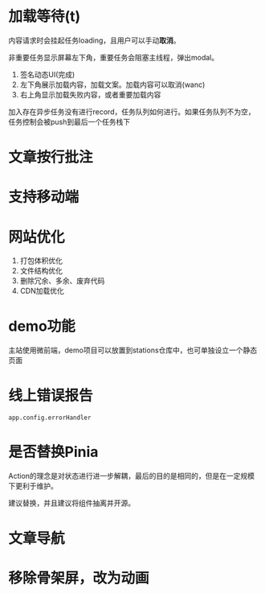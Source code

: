# 加载等待(t)

内容请求时会挂起任务loading，且用户可以手动**取消**。

非重要任务显示屏幕左下角，重要任务会阻塞主线程，弹出modal。

1. 签名动态UI(完成)
2. 左下角展示加载内容，加载文案。加载内容可以取消(wanc)
3. 右上角显示加载失败内容，或者重要加载内容

加入存在异步任务没有进行record，任务队列如何进行。如果任务队列不为空，任务控制会被push到最后一个任务栈下

# 文章按行批注

# 支持移动端

# 网站优化

1. 打包体积优化
2. 文件结构优化
3. 删除冗余、多余、废弃代码
4. CDN加载优化

# demo功能

主站使用微前端，demo项目可以放置到stations仓库中，也可单独设立一个静态页面

# 线上错误报告

`app.config.errorHandler`

# 是否替换Pinia

Action的理念是对状态进行进一步解耦，最后的目的是相同的，但是在一定规模下更利于维护。

建议替换，并且建议将组件抽离并开源。

# 文章导航

# 移除骨架屏，改为动画